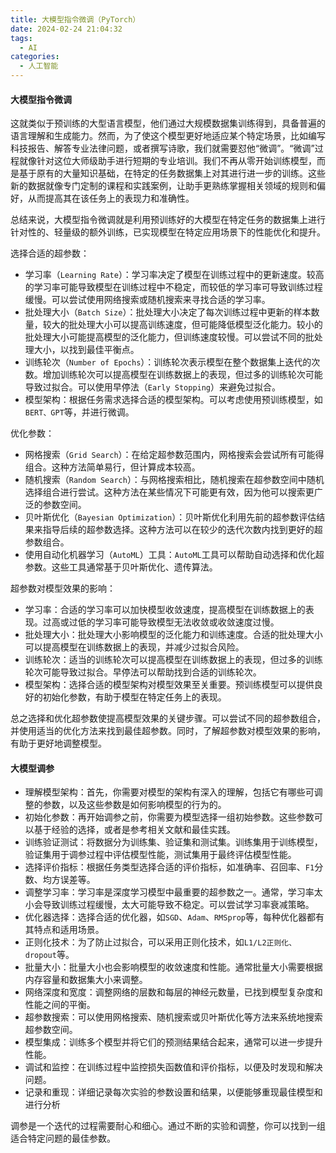 ```yaml
---
title: 大模型指令微调（PyTorch）
date: 2024-02-24 21:04:32
tags:
  - AI
categories:
  - 人工智能
---
```


#### 大模型指令微调

这就类似于预训练的大型语言模型，他们通过大规模数据集训练得到，具备普遍的语言理解和生成能力。然而，为了使这个模型更好地适应某个特定场景，比如编写科技报告、解答专业法律问题，或者撰写诗歌，我们就需要怼他“微调”。“微调”过程就像针对这位大师级助手进行短期的专业培训。我们不再从零开始训练模型，而是基于原有的大量知识基础，在特定的任务数据集上对其进行进一步的训练。这些新的数据就像专门定制的课程和实践案例，让助手更熟练掌握相关领域的规则和偏好，从而提高其在该任务上的表现力和准确性。

总结来说，大模型指令微调就是利用预训练好的大模型在特定任务的数据集上进行针对性的、轻量级的额外训练，已实现模型在特定应用场景下的性能优化和提升。
<!-- more -->

选择合适的超参数：
- 学习率（`Learning Rate`）：学习率决定了模型在训练过程中的更新速度。较高的学习率可能导致模型在训练过程中不稳定，而较低的学习率可导致训练过程缓慢。可以尝试使用网络搜索或随机搜索来寻找合适的学习率。
- 批处理大小（`Batch Size`）：批处理大小决定了每次训练过程中更新的样本数量，较大的批处理大小可以提高训练速度，但可能降低模型泛化能力。较小的批处理大小可能提高模型的泛化能力，但训练速度较慢。可以尝试不同的批处理大小，以找到最佳平衡点。
- 训练轮次（`Number of Epochs`）：训练轮次表示模型在整个数据集上迭代的次数。增加训练轮次可以提高模型在训练数据上的表现，但过多的训练轮次可能导致过拟合。可以使用早停法（`Early Stopping`）来避免过拟合。
- 模型架构：根据任务需求选择合适的模型架构。可以考虑使用预训练模型，如`BERT、GPT`等，并进行微调。

优化参数：
- 网格搜索（`Grid Search`）：在给定超参数范围内，网格搜索会尝试所有可能得组合。这种方法简单易行，但计算成本较高。
- 随机搜索（`Random Search`）：与网格搜索相比，随机搜索在超参数空间中随机选择组合进行尝试。这种方法在某些情况下可能更有效，因为他可以搜索更广泛的参数空间。
- 贝叶斯优化（`Bayesian Optimization`）：贝叶斯优化利用先前的超参数评估结果来指导后续的超参数选择。这种方法可以在较少的迭代次数内找到更好的超参数组合。
- 使用自动化机器学习（`AutoML`）工具：`AutoML`工具可以帮助自动选择和优化超参数。这些工具通常基于贝叶斯优化、遗传算法。

超参数对模型效果的影响：
- 学习率：合适的学习率可以加快模型收敛速度，提高模型在训练数据上的表现。过高或过低的学习率可能导致模型无法收敛或收敛速度过慢。
- 批处理大小：批处理大小影响模型的泛化能力和训练速度。合适的批处理大小可以提高模型在训练数据上的表现，并减少过拟合风险。
- 训练轮次：适当的训练轮次可以提高模型在训练数据上的表现，但过多的训练轮次可能导致过拟合。早停法可以帮助找到合适的训练轮次。
- 模型架构：选择合适的模型架构对模型效果至关重要。预训练模型可以提供良好的初始化参数，有助于模型在特定任务上的表现。

总之选择和优化超参数使提高模型效果的关键步骤。可以尝试不同的超参数组合，并使用适当的优化方法来找到最佳超参数。同时，了解超参数对模型效果的影响，有助于更好地调整模型。 

#### 大模型调参

- 理解模型架构：首先，你需要对模型的架构有深入的理解，包括它有哪些可调整的参数，以及这些参数是如何影响模型的行为的。
- 初始化参数：再开始调参之前，你需要为模型选择一组初始参数。这些参数可以基于经验的选择，或者是参考相关文献和最佳实践。
- 训练验证测试：将数据分为训练集、验证集和测试集。训练集用于训练模型，验证集用于调参过程中评估模型性能，测试集用于最终评估模型性能。
- 选择评价指标：根据任务类型选择合适的评价指标，如准确率、召回率、`F1`分数、均方误差等。
- 调整学习率：学习率是深度学习模型中最重要的超参数之一。通常，学习率太小会导致训练过程缓慢，太大可能导致不稳定。可以尝试学习率衰减策略。
- 优化器选择：选择合适的优化器，如`SGD`、`Adam`、`RMSprop`等，每种优化器都有其特点和适用场景。
- 正则化技术：为了防止过拟合，可以采用正则化技术，如`L1/L2正则化、dropout`等。
- 批量大小：批量大小也会影响模型的收敛速度和性能。通常批量大小需要根据内存容量和数据集大小来调整。
- 网络深度和宽度：调整网络的层数和每层的神经元数量，已找到模型复杂度和性能之间的平衡。
- 超参数搜索：可以使用网格搜索、随机搜索或贝叶斯优化等方法来系统地搜索超参数空间。
- 模型集成：训练多个模型并将它们的预测结果结合起来，通常可以进一步提升性能。
- 调试和监控：在训练过程中监控损失函数值和评价指标，以便及时发现和解决问题。
- 记录和重现：详细记录每次实验的参数设置和结果，以便能够重现最佳模型和进行分析

调参是一个迭代的过程需要耐心和细心。通过不断的实验和调整，你可以找到一组适合特定问题的最佳参数。
